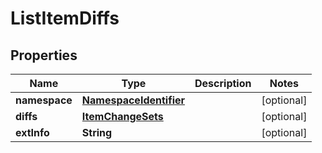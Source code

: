 

# ListItemDiffs


## Properties

| Name | Type | Description | Notes |
|------------ | ------------- | ------------- | -------------|
|**namespace** | [**NamespaceIdentifier**](NamespaceIdentifier.md) |  |  [optional] |
|**diffs** | [**ItemChangeSets**](ItemChangeSets.md) |  |  [optional] |
|**extInfo** | **String** |  |  [optional] |



